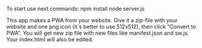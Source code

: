 
To start use next commands:
      npm install
      node server.js

This app makes a PWA from your website. Give it a zip-file with your website and one png icon (it`s better to use 512x512), then click "Convert to PWA".
You will get new zip file with new files like manifest.json and sw.js. Your index.html will also be edited. 

